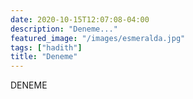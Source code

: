 ```yaml
---
date: 2020-10-15T12:07:08-04:00
description: "Deneme..."
featured_image: "/images/esmeralda.jpg"
tags: ["hadith"]
title: "Deneme"
---
```


DENEME


[^Ref1]: Hayatus Sahabe
[^Ref2]: Ayet ile ilgili kaynak
